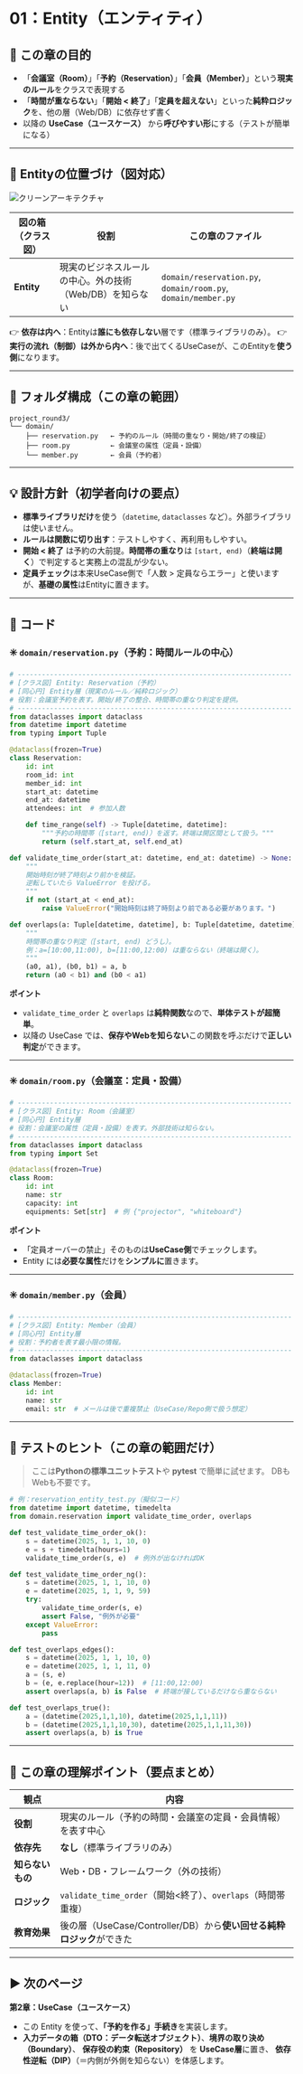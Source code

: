# 01：Entity（エンティティ）

## 🎯 この章の目的

* 「**会議室（Room）**」「**予約（Reservation）**」「**会員（Member）**」という**現実のルール**をクラスで表現する
* 「**時間が重ならない**」「**開始 < 終了**」「**定員を超えない**」といった**純粋ロジック**を、他の層（Web/DB）に依存せず書く
* 以降の **UseCase（ユースケース）** から**呼びやすい形**にする（テストが簡単になる）

---

## 🧩 Entityの位置づけ（図対応）

![クリーンアーキテクチャ](../クリーンアーキテクチャ.png)

| 図の箱（クラス図）  | 役割                              | この章のファイル                                                      |
| ---------- | ------------------------------- | ------------------------------------------------------------- |
| **Entity** | 現実のビジネスルールの中心。外の技術（Web/DB）を知らない | `domain/reservation.py`, `domain/room.py`, `domain/member.py` |

👉 **依存は内へ**：Entityは**誰にも依存しない**層です（標準ライブラリのみ）。
👉 **実行の流れ（制御）は外から内へ**：後で出てくるUseCaseが、このEntityを**使う側**になります。

---

## 🧱 フォルダ構成（この章の範囲）

```
project_round3/
└── domain/
    ├── reservation.py   ← 予約のルール（時間の重なり・開始/終了の検証）
    ├── room.py          ← 会議室の属性（定員・設備）
    └── member.py        ← 会員（予約者）
```

---

## 💡 設計方針（初学者向けの要点）

* **標準ライブラリだけ**を使う（`datetime`, `dataclasses` など）。外部ライブラリは使いません。
* **ルールは関数に切り出す**：テストしやすく、再利用もしやすい。
* **開始 < 終了** は予約の大前提。**時間帯の重なり**は `[start, end)`（**終端は開く**）で判定すると実務上の混乱が少ない。
* **定員チェック**は本来UseCase側で「人数 > 定員ならエラー」と使いますが、**基礎の属性**はEntityに置きます。

---

## 🧠 コード

### ✳️ `domain/reservation.py`（予約：時間ルールの中心）

```python
# --------------------------------------------------------------------
# [クラス図] Entity: Reservation（予約）
# [同心円] Entity層（現実のルール／純粋ロジック）
# 役割：会議室予約を表す。開始/終了の整合、時間帯の重なり判定を提供。
# --------------------------------------------------------------------
from dataclasses import dataclass
from datetime import datetime
from typing import Tuple

@dataclass(frozen=True)
class Reservation:
    id: int
    room_id: int
    member_id: int
    start_at: datetime
    end_at: datetime
    attendees: int  # 参加人数

    def time_range(self) -> Tuple[datetime, datetime]:
        """予約の時間帯（[start, end)）を返す。終端は開区間として扱う。"""
        return (self.start_at, self.end_at)

def validate_time_order(start_at: datetime, end_at: datetime) -> None:
    """
    開始時刻が終了時刻より前かを検証。
    逆転していたら ValueError を投げる。
    """
    if not (start_at < end_at):
        raise ValueError("開始時刻は終了時刻より前である必要があります。")

def overlaps(a: Tuple[datetime, datetime], b: Tuple[datetime, datetime]) -> bool:
    """
    時間帯の重なり判定（[start, end) どうし）。
    例：a=[10:00,11:00), b=[11:00,12:00) は重ならない（終端は開く）。
    """
    (a0, a1), (b0, b1) = a, b
    return (a0 < b1) and (b0 < a1)
```

**ポイント**

* `validate_time_order` と `overlaps` は**純粋関数**なので、**単体テストが超簡単**。
* 以降の UseCase では、**保存やWebを知らない**この関数を呼ぶだけで**正しい判定**ができます。

---

### ✳️ `domain/room.py`（会議室：定員・設備）

```python
# --------------------------------------------------------------------
# [クラス図] Entity: Room（会議室）
# [同心円] Entity層
# 役割：会議室の属性（定員・設備）を表す。外部技術は知らない。
# --------------------------------------------------------------------
from dataclasses import dataclass
from typing import Set

@dataclass(frozen=True)
class Room:
    id: int
    name: str
    capacity: int
    equipments: Set[str]  # 例 {"projector", "whiteboard"}
```

**ポイント**

* 「定員オーバーの禁止」そのものは**UseCase側**でチェックします。
* Entity には**必要な属性**だけを**シンプルに**置きます。

---

### ✳️ `domain/member.py`（会員）

```python
# --------------------------------------------------------------------
# [クラス図] Entity: Member（会員）
# [同心円] Entity層
# 役割：予約者を表す最小限の情報。
# --------------------------------------------------------------------
from dataclasses import dataclass

@dataclass(frozen=True)
class Member:
    id: int
    name: str
    email: str  # メールは後で重複禁止（UseCase/Repo側で扱う想定）
```

---

## 🧪 テストのヒント（この章の範囲だけ）

> ここは**Pythonの標準ユニットテスト**や **pytest** で簡単に試せます。
> DBもWebも不要です。

```python
# 例：reservation_entity_test.py（擬似コード）
from datetime import datetime, timedelta
from domain.reservation import validate_time_order, overlaps

def test_validate_time_order_ok():
    s = datetime(2025, 1, 1, 10, 0)
    e = s + timedelta(hours=1)
    validate_time_order(s, e)  # 例外が出なければOK

def test_validate_time_order_ng():
    s = datetime(2025, 1, 1, 10, 0)
    e = datetime(2025, 1, 1, 9, 59)
    try:
        validate_time_order(s, e)
        assert False, "例外が必要"
    except ValueError:
        pass

def test_overlaps_edges():
    s = datetime(2025, 1, 1, 10, 0)
    e = datetime(2025, 1, 1, 11, 0)
    a = (s, e)
    b = (e, e.replace(hour=12))  # [11:00,12:00)
    assert overlaps(a, b) is False  # 終端が接しているだけなら重ならない

def test_overlaps_true():
    a = (datetime(2025,1,1,10), datetime(2025,1,1,11))
    b = (datetime(2025,1,1,10,30), datetime(2025,1,1,11,30))
    assert overlaps(a, b) is True
```

---

## 📘 この章の理解ポイント（要点まとめ）

| 観点         | 内容                                              |
| ---------- | ----------------------------------------------- |
| **役割**     | 現実のルール（予約の時間・会議室の定員・会員情報）を表す中心                  |
| **依存先**    | **なし**（標準ライブラリのみ）                               |
| **知らないもの** | Web・DB・フレームワーク（外の技術）                            |
| **ロジック**   | `validate_time_order`（開始<終了）、`overlaps`（時間帯重複）  |
| **教育効果**   | 後の層（UseCase/Controller/DB）から**使い回せる純粋ロジック**ができた |

---

## ▶ 次のページ

**第2章：UseCase（ユースケース）**

* この Entity を使って、**「予約を作る」手続き**を実装します。
* **入力データの箱（DTO：データ転送オブジェクト）**、**境界の取り決め（Boundary）**、
  **保存役の約束（Repository）** を **UseCase層**に置き、
  **依存性逆転（DIP）**（＝内側が外側を知らない）を体感します。
